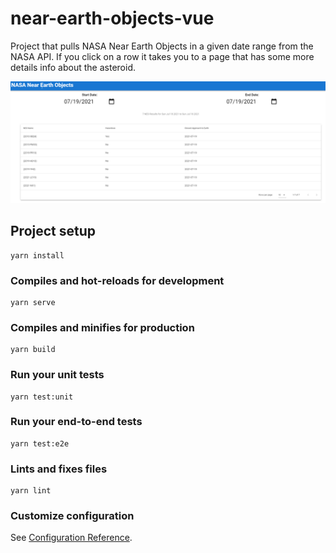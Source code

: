 # near-earth-objects-vue

Project that pulls NASA Near Earth Objects in a given date range from the NASA API.
If you click on a row it takes you to a page that has some more details info about the asteroid.

<img src="./src/assets/neo.png" />

## Project setup

```
yarn install
```

### Compiles and hot-reloads for development

```
yarn serve
```

### Compiles and minifies for production

```
yarn build
```

### Run your unit tests

```
yarn test:unit
```

### Run your end-to-end tests

```
yarn test:e2e
```

### Lints and fixes files

```
yarn lint
```

### Customize configuration

See [Configuration Reference](https://cli.vuejs.org/config/).
